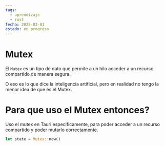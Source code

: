 ```yaml
---
tags:
  - aprendizaje
  - rust
fecha: 2025-03-01
estado: en progreso
---
```

# Mutex
El `Mutex` es un tipo de dato que permite a un hilo acceder a un recurso compartido de manera segura.

O eso es lo que dice la inteligencia artificial, pero en realidad no tengo la menor idea de que es el Mutex.
# Para que uso el Mutex entonces?
Uso el mutex en Tauri especificamente, para poder acceder a un recurso compartido y poder mutarlo correctamente.
```rust
let state = Mutex::new()
```